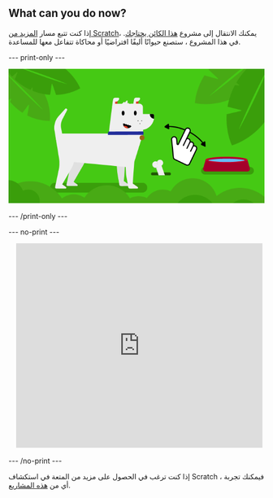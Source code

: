 ## What can you do now?

إذا كنت تتبع مسار [المزيد من Scratch](https://projects.raspberrypi.org/en/raspberrypi/more-scratch)، يمكنك الانتقال إلى مشروع [هذا الكائن يحتاجك](https://projects.raspberrypi.org/en/projects/this-sprite-needs-you). في هذا المشروع ، ستصنع حيوانًا أليفًا افتراضيًا أو محاكاة تتفاعل معها للمساعدة.

--- print-only ---

![هذا الكائن يحتاجك](images/this-sprite-needs-you-project.png)

--- /print-only ---

--- no-print ---

<div class="scratch-preview" style="margin-left: 15px;">
  <iframe allowtransparency="true" width="485" height="402" src="https://scratch.mit.edu/projects/embed/530008968/?autostart=false" frameborder="0"></iframe>
</div>

--- /no-print ---

إذا كنت ترغب في الحصول على مزيد من المتعة في استكشاف Scratch ، فيمكنك تجربة أي من [هذه المشاريع](https://projects.raspberrypi.org/en/projects?software%5B%5D=scratch&curriculum%5B%5D=%201).
